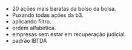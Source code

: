 - 20 ações mais baratas da bolso da bolsa.
- Puxando todas ações da b3.
- aplicando filtro.
- ordem alfabetica.
- empresas sem estar em recuperação judicial.
- padrão IBTDA
